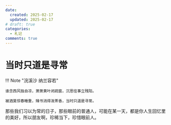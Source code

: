 ```yaml
---
date: 
  created: 2025-02-17
  updated: 2025-02-17
# draft: true
categories:
  - 札记
comments: true
---
```


# 当时只道是寻常

!!! Note "浣溪沙 纳兰容若"

    谁念西风独自凉，萧萧黄叶闭疏窗，沉思往事立残阳。

    被酒莫惊春睡重，赌书消得泼茶香，当时只道是寻常。


那些我们习以为常的日子，那些眼前的普通人，可能在某一天，都是你人生回忆里的美好，所以朋友啊，珍稀当下，珍惜眼前人。